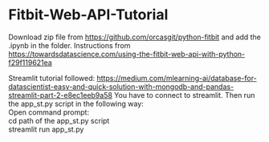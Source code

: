 # Fitbit-Web-API-Tutorial

Download zip file from https://github.com/orcasgit/python-fitbit and add the .ipynb in the folder. Instructions from https://towardsdatascience.com/using-the-fitbit-web-api-with-python-f29f119621ea


Streamlit tutorial followed: https://medium.com/mlearning-ai/database-for-datascientist-easy-and-quick-solution-with-mongodb-and-pandas-streamlit-part-2-e8ec1eeb9a58
You have to connect to streamlit. Then run the app_st.py script in the following way:<br />
Open command prompt:<br />
cd path of the app_st.py script<br />
streamlit run app_st.py
